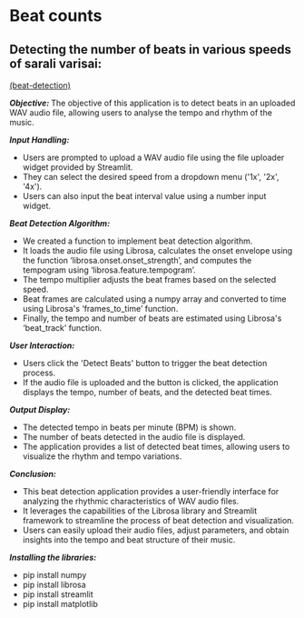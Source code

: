 # Beat counts

## Detecting the number of beats in various speeds of sarali varisai:
[(beat-detection)](https://github.com/sandyg6/beat-count/blob/main/app.py)


<b><i>Objective: </i></b>
    The objective of this application is to detect beats in an uploaded WAV audio file, allowing users to analyse the tempo and rhythm of the music.
  
<b><i>Input Handling: </i></b>
<ul>
    <li>Users are prompted to upload a WAV audio file using the file uploader widget provided by Streamlit.</li>
    <li>They can select the desired speed from a dropdown menu ('1x', '2x', '4x').</li>
    <li>Users can also input the beat interval value using a number input widget.</li>
</ul>
  
<b><i>Beat Detection Algorithm: </i></b>
<ul>
    <li>We created a function to implement beat detection algorithm.</li>
    <li>It loads the audio file using Librosa, calculates the onset envelope using the function ‘librosa.onset.onset_strength’, and computes the tempogram using ‘librosa.feature.tempogram’.</li>
   <li>The tempo multiplier adjusts the beat frames based on the selected speed.</li>
   <li>Beat frames are calculated using a numpy array and converted to time using Librosa's ‘frames_to_time’ function.</li>
   <li>Finally, the tempo and number of beats are estimated using Librosa's ‘beat_track’ function.</li>
    </ul>
  
<b><i>User Interaction: </i></b>
    <ul>
    <li>Users click the 'Detect Beats' button to trigger the beat detection process.</li>
    <li>If the audio file is uploaded and the button is clicked, the application displays the tempo, number of beats, and the detected beat times.</li>
    </ul>
  
<b><i>Output Display: </i></b>
<ul>
<li>The detected tempo in beats per minute (BPM) is shown.</li>
<li>The number of beats detected in the audio file is displayed.</li>
<li>The application provides a list of detected beat times, allowing users to visualize the rhythm and tempo variations.</li>
</ul>

<b><i>Conclusion: </i></b>
<ul>
    <li>This beat detection application provides a user-friendly interface for analyzing the rhythmic characteristics of WAV audio files.</li>
  <li>It leverages the capabilities of the Librosa library and Streamlit framework to streamline the process of beat detection and visualization.</li>
 <li>Users can easily upload their audio files, adjust parameters, and obtain insights into the tempo and beat structure of their music.</li>
</ul>

<b><i>Installing the libraries:</i></b>
<ul>
<li>pip install numpy</li>
<li>pip install librosa</li>
<li>pip install streamlit</li>
<li>pip install matplotlib</li>
</ul>
